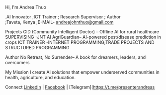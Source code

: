  Hi, I'm Andrea Thuo

.AI Innovator ;ICT Trainer ; Research Supervisor ; Author  
;Taveta, Kenya ;E-MAIL- andreajohnthuo@gmail.com

 Projects
CID (Community Intelligent Doctor) – Offline AI for rural healthcare
 SUPERVISING -JNT AI AgriGuardian– AI-powered pest/disease prediction in crops
ICT TRAINER -INTERNET PROGRAMMING;TRADE PROJECTS AND STRUCTURED PROGRAMMING

Author 
No Retreat, No Surrender– A book for dreamers, leaders, and overcomers

 My Mission
I create AI solutions that empower underserved communities in health, agriculture, and education.

 Connect
[LinkedIn](https://linkedin.com/in/andreajohnthuo) | [Facebook](https://facebook.com/PresenterAndreas) | [Telegram](https://t.me/presenterandreas
